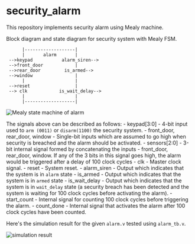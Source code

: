 # security_alarm
This repository implements security alarm using Mealy machine.

Block diagram and state diagram for security system with Mealy FSM.

          |-------------------|
          |       alarm       |
     -->keypad           alarm_siren-->
     -->front_door            |
     -->rear_door         is_armed-->
     -->window                |
          |                   |
     -->reset                 |
     --> clk            is_wait_delay-->
          |                   |
          |-------------------|


  ![Mealy state machine of alarm](RajRamani18.github.com/repository/security_alarm/alarm_mealy.png)
  
  The signals above can be described as follows:
    - keypad[3:0] - 4-bit input used to `arm (0011)` or `disarm(1100)` the security system.
    - front_door, rear_door, window - Single-bit inputs which are assumed to go high when security is breached and the alarm should be activated.
    - sensors[2:0] - 3-bit internal signal formed by concatenating the inputs - front_door, rear_door, window. If any of the 3 bits in this signal goes high, the alarm would be triggered after a delay of 100 clock cycles
    - clk - Master clock signal.
    - reset - System reset.
    - alarm_siren - Output which indicates that the system is in `alarm` state
    - is_armed - Output which indicates that the system is in `armed` state
    - is_wait_delay - Output which indicates that the system is in `wait_delay` state (a security breach has been detected and the system is waiting for 100 clock cycles before activating the alarm).
    - start_count - Internal signal for counting 100 clock cycles before triggering the alarm.
    - count_done - Internal signal that activates the alarm after 100 clock cycles have been counted.


Here's the simulation result for the given `alarm.v` tested using `alarm_tb.v`.

![simulation result](RajRamani18.github.com/repository/security_alarm/alarm_tb_sim.png)
